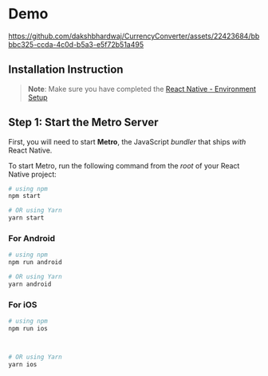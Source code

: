 # Demo 

https://github.com/dakshbhardwaj/CurrencyConverter/assets/22423684/bbbbc325-ccda-4c0d-b5a3-e5f72b51a495

## Installation Instruction

> **Note**: Make sure you have completed the [React Native - Environment Setup](https://reactnative.dev/docs/environment-setup)

## Step 1: Start the Metro Server

First, you will need to start **Metro**, the JavaScript _bundler_ that ships _with_ React Native.

To start Metro, run the following command from the _root_ of your React Native project:

```bash
# using npm
npm start

# OR using Yarn
yarn start
```

### For Android

```bash
# using npm
npm run android

# OR using Yarn
yarn android
```

### For iOS

```bash
# using npm
npm run ios



# OR using Yarn
yarn ios
```


